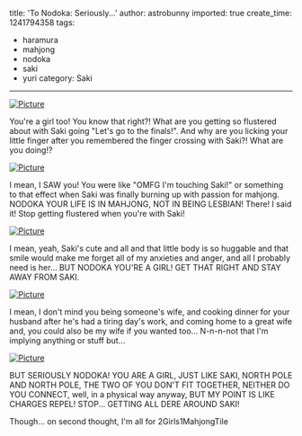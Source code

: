 title: 'To Nodoka: Seriously...'
author: astrobunny
imported: true
create_time: 1241794358
tags:
- haramura
- mahjong
- nodoka
- saki
- yuri
category: Saki
---
 [![](wp-uploads/2009/05/wpid-saki-04-8-500x281.jpg "Picture")](/images/wp-uploads/2009/05/wpid-saki-04-8.jpg)  
  
You're a girl too! You know that right?! What are you getting so flustered about with Saki going "Let's go to the finals!". And why are you licking your little finger after you remembered the finger crossing with Saki?! What are you doing!?  
<!--more-->  
 [![](wp-uploads/2009/05/wpid-saki-04-6-500x281.jpg "Picture")](/images/wp-uploads/2009/05/wpid-saki-04-6.jpg)  
  
I mean, I SAW you! You were like "OMFG I'm touching Saki!" or something to that effect when Saki was finally burning up with passion for mahjong. NODOKA YOUR LIFE IS IN MAHJONG, NOT IN BEING LESBIAN! There! I said it! Stop getting flustered when you're with Saki!  
  
 [![](wp-uploads/2009/05/wpid-saki-04-2-500x281.jpg "Picture")](/images/wp-uploads/2009/05/wpid-saki-04-2.jpg)  
  
I mean, yeah, Saki's cute and all and that little body is so huggable and that smile would make me forget all of my anxieties and anger, and all I probably need is her... BUT NODOKA YOU'RE A GIRL! GET THAT RIGHT AND STAY AWAY FROM SAKI.  
  
 [![](wp-uploads/2009/05/wpid-saki-04-12-500x281.jpg "Picture")](/images/wp-uploads/2009/05/wpid-saki-04-12.jpg)  
  
I mean, I don't mind you being someone's wife, and cooking dinner for your husband after he's had a tiring day's work, and coming home to a great wife and, you could also be my wife if you wanted too... N-n-n-not that I'm implying anything or stuff but...  
  
 [![](wp-uploads/2009/05/wpid-saki-04-16-500x281.jpg "Picture")](/images/wp-uploads/2009/05/wpid-saki-04-16.jpg)  
  
BUT SERIOUSLY NODOKA! YOU ARE A GIRL, JUST LIKE SAKI, NORTH POLE AND NORTH POLE, THE TWO OF YOU DON'T FIT TOGETHER, NEITHER DO YOU CONNECT, well, in a physical way anyway, BUT MY POINT IS LIKE CHARGES REPEL! STOP... GETTING ALL DERE AROUND SAKI!  
  
Though... on second thought, I'm all for 2Girls1MahjongTile